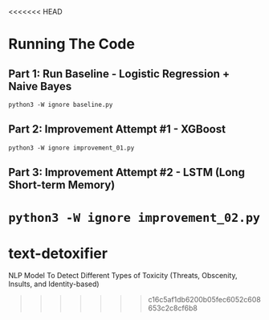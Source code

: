 <<<<<<< HEAD
# Running The Code
## Part 1: Run Baseline - Logistic Regression + Naive Bayes
`python3 -W ignore baseline.py`

## Part 2: Improvement Attempt #1 - XGBoost
`python3 -W ignore improvement_01.py`

## Part 3: Improvement Attempt #2 - LSTM (Long Short-term Memory)
`python3 -W ignore improvement_02.py`
=======
# text-detoxifier
NLP Model To Detect Different Types of Toxicity (Threats, Obscenity, Insults, and Identity-based)
>>>>>>> c16c5af1db6200b05fec6052c608653c2c8cf6b8
